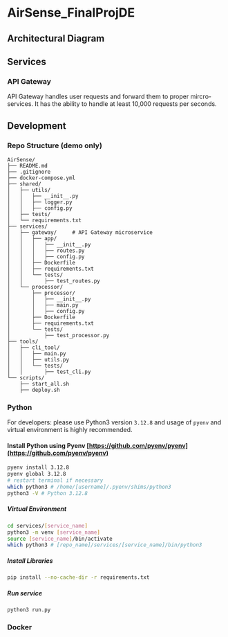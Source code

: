 # AirSense_FinalProjDE

## Architectural Diagram

## Services

### API Gateway

API Gateway handles user requests and forward them to proper mircro-services. It has the ability to handle at least 10,000 requests per seconds.

## Development

### Repo Structure (demo only)

```
AirSense/
├── README.md
├── .gitignore
├── docker-compose.yml
├── shared/
│   ├── utils/
│   │   ├── __init__.py
│   │   ├── logger.py
│   │   ├── config.py
│   ├── tests/
│   └── requirements.txt
├── services/
│   ├── gateway/     # API Gateway microservice
│   │   ├── app/
│   │   │   ├── __init__.py
│   │   │   ├── routes.py
│   │   │   ├── config.py
│   │   ├── Dockerfile
│   │   ├── requirements.txt
│   │   └── tests/
│   │       ├── test_routes.py
│   └── processor/
│       ├── processor/
│       │   ├── __init__.py
│       │   ├── main.py
│       │   ├── config.py
│       ├── Dockerfile
│       ├── requirements.txt
│       └── tests/
│           ├── test_processor.py
├── tools/
│   ├── cli_tool/
│   │   ├── main.py
│   │   ├── utils.py
│   │   └── tests/
│   │       ├── test_cli.py
└── scripts/
    ├── start_all.sh
    ├── deploy.sh

```

### Python

For developers: please use Python3 version `3.12.8` and usage of `pyenv` and virtual environment is highly recommended.

#### Install Python using Pyenv [https://github.com/pyenv/pyenv](https://github.com/pyenv/pyenv)

```bash
pyenv install 3.12.8
pyenv global 3.12.8
# restart terminal if necessary
which python3 # /home/[username]/.pyenv/shims/python3
python3 -V # Python 3.12.8
```

##### Virtual Environment

```bash
cd services/[service_name]
python3 -m venv [service_name]
source [service_name]/bin/activate
which python3 # [repo_name]/services/[service_name]/bin/python3
```

##### Install Libraries

```bash
pip install --no-cache-dir -r requirements.txt
```

##### Run service

```python3
python3 run.py
```

### Docker
